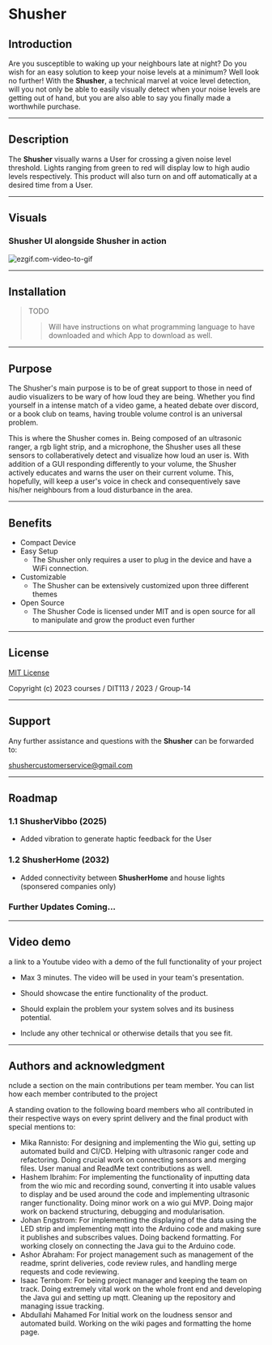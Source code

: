 # Shusher

## Introduction
Are you susceptible to waking up your neighbours late at night? Do you wish for an easy solution to keep your noise levels at a minimum? Well look no further! With the **Shusher**, a technical marvel at voice level detection, will you not only be able to easily visually detect when your noise levels are getting out of hand, but you are also able to say you finally made a worthwhile purchase. 

---
## Description
The **Shusher** visually warns a User for crossing a given noise level threshold. Lights ranging from green to red will display low to high audio levels respectively. This product will also turn on and off automatically at a desired time from a User.

---
## Visuals

### Shusher UI alongside Shusher in action
![ezgif.com-video-to-gif](/uploads/8901a8f0bf1ce14ba81d035331d3130c/ezgif.com-video-to-gif.gif)

---

## Installation
>TODO
>>Will have instructions on what programming language to have downloaded and which App to download as well. 

---

## Purpose

The Shusher's main purpose is to be of great support to those in need of audio visualizers to be wary of how loud they are being. Whether you find yourself in a intense match of a video game, a heated debate over discord, or a book club on teams, having trouble volume control is an universal problem. 

This is where the Shusher comes in. Being composed of an ultrasonic ranger, a rgb light strip, and a microphone, the Shusher uses all these sensors to collaberatively detect and visualize how loud an user is. With addition of a GUI responding differently to your volume, the Shusher actively educates and warns the user on their current volume. This, hopefully, will keep a user's voice in check and consequentively save his/her neighbours from a loud disturbance in the area.

---

## Benefits
- Compact Device
- Easy Setup
  - The Shusher only requires a user to plug in the device and have a WiFi connection.
- Customizable
  - The Shusher can be extensively customized upon three different themes
- Open Source
  - The Shusher Code is licensed under MIT and is open source for all to manipulate and grow the product even further

---

## License

[MIT License](https://git.chalmers.se/courses/dit113/2023/group-14/shusher/-/blob/ReadMe-updates/LICENSE)  

Copyright (c) 2023 courses / DIT113 / 2023 / Group-14

---

## Support
Any further assistance and questions with the **Shusher** can be forwarded to:

shushercustomerservice@gmail.com

---

## Roadmap

### **1.1** ShusherVibbo (2025)
- Added vibration to generate haptic feedback for the User

### **1.2** ShusherHome (2032)
- Added connectivity between **ShusherHome** and house lights (sponsered companies only)

### Further Updates Coming...

---

## Video demo 

a link to a Youtube video with a demo of the full functionality of your project
 
- Max 3 minutes. The video will be used in your team's presentation.

- Should showcase the entire functionality of the product.

- Should explain the problem your system solves and its business potential.
- Include any other technical or otherwise details that you see fit.

---

## Authors and acknowledgment

nclude a section on the main contributions per team member. You can list how each member contributed to the project

A standing ovation to the following board members who all contributed in their respective ways on every sprint delivery and the final product with special mentions to:
- Mika Rannisto:
  For designing and implementing the Wio gui, setting up automated build and CI/CD. Helping with ultrasonic ranger code and refactoring. Doing crucial work on connecting sensors and merging files. User manual and ReadMe text contributions as well. 
- Hashem Ibrahim:
  For implementing the functionality of inputting data from the wio mic and recording sound, converting it into usable values to display and be used around the code and implementing ultrasonic ranger functionality. Doing minor work on a wio gui MVP. Doing major work on backend structuring, debugging and modularisation.
- Johan Engstrom:
  For implementing the displaying of the data using the LED strip and implementing mqtt into the Arduino code and making sure it publishes and subscribes values. Doing backend formatting. For working closely on connecting the Java gui to the Arduino code.
- Ashor Abraham:
  For project management such as management of the readme, sprint deliveries, code review rules, and handling merge requests and code reviewing. 
- Isaac Ternbom:
  For being project manager and keeping the team on track. Doing extremely vital work on the whole front end and developing the Java gui and setting up mqtt. Cleaning up the repository and managing issue tracking.
- Abdullahi Mahamed
  For Initial work on the loudness sensor and automated build. Working on the wiki pages and formatting the home page.
